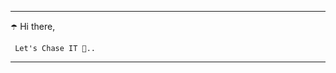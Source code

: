 _______________________________________________________________________________
☂️ Hi there,

     Let's Chase IT 🦅..
_______________________________________________________________________________

